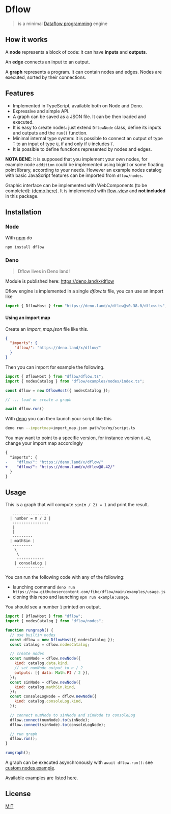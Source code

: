 # Dflow

> is a minimal [Dataflow programming][dataflow-wikipedia] engine

## How it works

A **node** represents a block of code: it can have **inputs** and **outputs**.

An **edge** connects an input to an output.

A **graph** represents a program.
It can contain nodes and edges. Nodes are executed, sorted by their connections.

## Features

- Implemented in TypeScript, available both on Node and Deno.
- Expressive and simple API.
- A graph can be saved as a JSON file. It can be then loaded and executed.
- It is easy to create nodes: just extend `DflowNode` class, define its inputs and outputs and the `run()` function.
- Minimal internal type system: it is possible to connect an output of type `T` to an input of type `U`, if and only if `U` includes `T`.
- It is possible to define functions represented by nodes and edges.

**NOTA BENE**: it is supposed that you implement your own nodes, for example node `addition` could be implemented using bigint or some floating point library, according to your needs.
However an example nodes catalog with basic JavaScript features can be imported from `dflow/nodes`.

Graphic interface can be implemented with WebComponents (to be completed): ([demo here](https://fibo.github.io/dflow)).
It is implemented with [flow-view](https://github.com/fibo/flow-view) and **not included** in this package.

## Installation

### Node

With [npm](https://npmjs.org/) do

```sh
npm install dflow
```

### Deno

> Dflow lives in Deno land!

Module is published here: https://deno.land/x/dflow

Dflow engine is implemented in a single *dflow.ts* file, you can use an import like

```ts
import { DflowHost } from "https://deno.land/x/dflow@v0.38.0/dflow.ts";
```

#### Using an import map

Create an _import_map.json_ file like this.

```json
{
  "imports": {
    "dflow/": "https://deno.land/x/dflow/"
  }
}
```

Then you can import for example the following.

```typescript
import { DflowHost } from "dflow/dflow.ts";
import { nodesCatalog } from "dflow/examples/nodes/index.ts";

const dflow = new DflowHost({ nodesCatalog });

// ... load or create a graph

await dflow.run()
```

With [deno](https://deno.land/) you can then launch your script like this

```sh
deno run --importmap=import_map.json path/to/my/script.ts
```

You may want to point to a specific version, for instance version `0.42`, change your import map accordingly

```diff
{
  "imports": {
-    "dflow/": "https://deno.land/x/dflow/"
+    "dflow/": "https://deno.land/x/dflow@0.42/"
  }
}
```

## Usage

This is a graph that will compute `sin(π / 2) = 1` and print the result.

```
   ----------------
  | number = π / 2 |
   ----------------
   |
   |
   ---------
  | mathSin |
   ---------
    \
     \
     ------------
    | consoleLog |
     ------------
```

You can run the following code with any of the following:

- launching command
  `deno run https://raw.githubusercontent.com/fibo/dflow/main/examples/usage.js`
- cloning this repo and launching `npm run example:usage`.

You should see a number `1` printed on output.

```javascript
import { DflowHost } from "dflow";
import { nodesCatalog } from "dflow/nodes";

function rungraph() {
  // use builtin nodes
  const dflow = new DflowHost({ nodesCatalog });
  const catalog = dflow.nodesCatalog;

  // create nodes
  const numNode = dflow.newNode({
    kind: catalog.data.kind,
    // set numNode output to π / 2
    outputs: [{ data: Math.PI / 2 }],
  });
  const sinNode = dflow.newNode({
    kind: catalog.mathSin.kind,
  });
  const consoleLogNode = dflow.newNode({
    kind: catalog.consoleLog.kind,
  });

  // connect numNode to sinNode and sinNode to consoleLog
  dflow.connect(numNode).to(sinNode);
  dflow.connect(sinNode).to(consoleLogNode);

  // run graph
  dflow.run();
}

rungraph();
```

A graph can be executed asynchronously with `await dflow.run()`: see [custom nodes example](https://github.com/fibo/dflow/blob/main/examples/custom-nodes.js).

Available examples are listed [here](https://github.com/fibo/dflow/blob/main/examples).

## License

[MIT](https://fibo.github.io/mit-license)

[dataflow-wikipedia]: http://en.wikipedia.org/wiki/Dataflow_programming "Dataflow programming"

